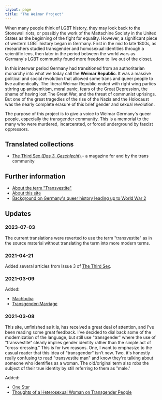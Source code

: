 ```yaml
---
layout: page
title: "The Weimar Project"
---
```


When many people think of LGBT history, they may look back to the Stonewall riots, or possibly the work of the Mattachine Society in the United States as the beginning of the fight for equality. However, a significant piece of western LGBT history began in Germany. First in the mid to late 1800s, as researchers studied transgender and homosexual identities through a scientific lens, then later in the period between the world wars as Germany's LGBT community found more freedom to live out of the closet.

In this interwar period Germany had transitioned from an authoritarian monarchy into what we today call the **Weimar Republic**. It was a massive political and social revolution that allowed some trans and queer people to live authentically. The liberal Weimar Republic ended with right wing parties stirring up antisemitism, moral panic, fears of the Great Depression, the shame of having lost The Great War, and the threat of communist uprisings. But one of the great tragedies of the rise of the Nazis and the Holocaust was the nearly complete erasure of this brief gender and sexual revolution.

The purpose of this project is to give a voice to Weimar Germany's queer people, especially the transgender community. This is a memorial to the many who were murdered, incarcerated, or forced underground by fascist oppressors.

## Translated collections

<div class="toc">
  <ul class="texts">
    <li class="text-title">
      <a href="/das-dritte-geschlecht">
        The Third Sex (<i>Das 3. Geschlecht</i>)
      </a> - a magazine for and by the trans community
    </li>
  </ul>
</div>

## Further information

<div class="toc">
  <ul class="texts">
    <li class="text-title">
      <a href="/about-the-term-transvestite">
        About the term "Transvestite"
      </a>
    </li>
    <li class="text-title">
      <a href="/about">
        About this site
      </a>
    </li>
    <li class="text-title">
      <a href="/background">
        Background on Germany's queer history leading up to World War 2
      </a>
    </li>
  </ul>
</div>

## Updates

### 2023-07-03

The current translations were reverted to use the term "transvestite" as in the source material without translating the term into more modern terms.

### 2021-04-21

Added several articles from Issue 3 of <a href="/das-dritte-geschlecht">The Third Sex</a>.

### 2021-03-09

Added:

- [Machbuba](/ddg02/08-machbuba/)
- [Transgender-Marriage](/ddg02/09-transgender-marriage/)

### 2021-03-08

This site, unfinished as it is, has received a great deal of attention, and I've been reading some great feedback. I've decided to dial back some of the modernization of the language, but still use "transgender" where the use of "transvestite" clearly implies gender identity rather than the simple act of "cross-dressing." This is for two reasons. One, I want to emphasize to the casual reader that this idea of "transgender" isn't new. Two, it's honestly really confusing to read "transvestite man" and know they're talking about someone who identifies as a woman. The old/original term also robs the subject of their true identity by still referring to them as "male."

Added:

- [One Star](/ddg02/05-a-star/)
- [Thoughts of a Heterosexual Woman on Transgender People](/ddg02/06-thoughts-of-a-heterosexual-woman-on-trans-people/)
